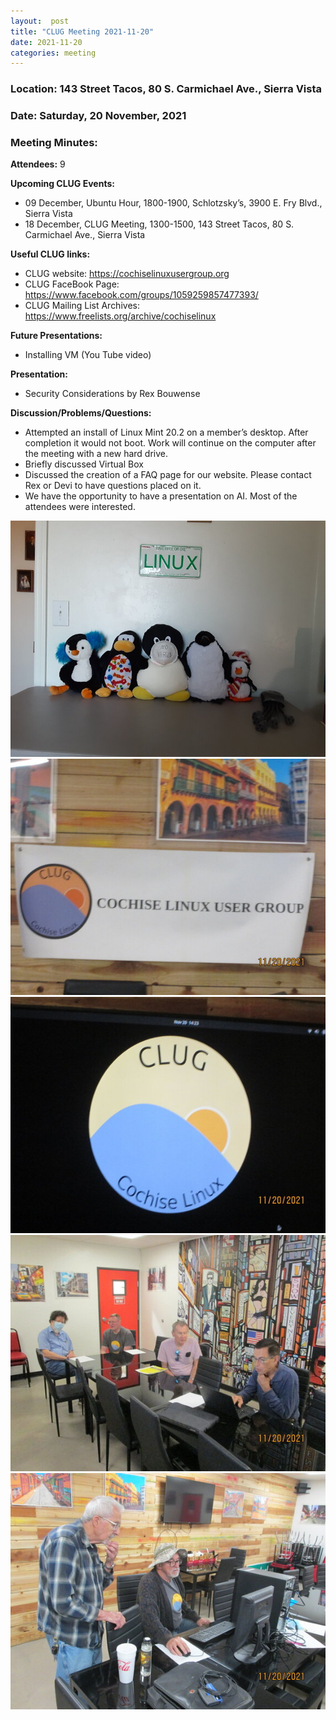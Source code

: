 ```yaml
---
layout:  post
title: "CLUG Meeting 2021-11-20"
date: 2021-11-20
categories: meeting
---
```


### Location: 143 Street Tacos, 80 S. Carmichael Ave., Sierra Vista

### Date: Saturday, 20 November, 2021

### Meeting Minutes:

**Attendees:** 9

**Upcoming CLUG Events:**
 * 09 December, Ubuntu Hour, 1800-1900, Schlotzsky’s, 3900 E. Fry Blvd., Sierra Vista 
 * 18 December, CLUG Meeting, 1300-1500, 143 Street Tacos, 80 S. Carmichael Ave., Sierra Vista

**Useful CLUG links:**
 * CLUG website:  https://cochiselinuxusergroup.org
 * CLUG FaceBook Page:  https://www.facebook.com/groups/1059259857477393/
 * CLUG Mailing List Archives:  https://www.freelists.org/archive/cochiselinux

**Future Presentations:**
 * Installing VM (You Tube video)

**Presentation:**
 * Security Considerations by Rex Bouwense

**Discussion/Problems/Questions:**
 * Attempted an install of Linux Mint 20.2 on a member’s desktop.  After completion it would not boot.  Work will continue on the computer after the meeting with a new hard drive.
 * Briefly discussed Virtual Box
 * Discussed the creation of a FAQ page for our website.  Please contact Rex or Devi to have questions placed on it.
 * We have the opportunity to have a presentation on AI.  Most of the attendees were interested.

![alt text](https://raw.githubusercontent.com/CochiseLinuxUsersGroup/CochiseLinuxUsersGroup.github.io/master/images/rsz_thetuxes-2.jpg)
![alt text](https://raw.githubusercontent.com/CochiseLinuxUsersGroup/CochiseLinuxUsersGroup.github.io/master/images/rsz_clug_mtg_2021-11-20_2.jpg)
![alt text](https://raw.githubusercontent.com/CochiseLinuxUsersGroup/CochiseLinuxUsersGroup.github.io/master/images/rsz_clug_mtg_2021-11-20_3.jpg)
![alt text](https://raw.githubusercontent.com/CochiseLinuxUsersGroup/CochiseLinuxUsersGroup.github.io/master/images/rsz_clug_mtg_2021-11-20_1.jpg)
![alt text](https://raw.githubusercontent.com/CochiseLinuxUsersGroup/CochiseLinuxUsersGroup.github.io/master/images/rsz_clug_mtg_2021-11-20_4.jpg)
